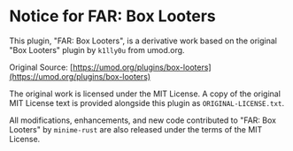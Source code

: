 # Notice for FAR: Box Looters

This plugin, "FAR: Box Looters", is a derivative work based on the original "Box Looters" plugin by `k1lly0u` from umod.org.

Original Source: [https://umod.org/plugins/box-looters](https://umod.org/plugins/box-looters)

The original work is licensed under the MIT License. A copy of the original MIT License text is provided alongside this plugin as `ORIGINAL-LICENSE.txt`.

All modifications, enhancements, and new code contributed to "FAR: Box Looters" by `minime-rust` are also released under the terms of the MIT License.
